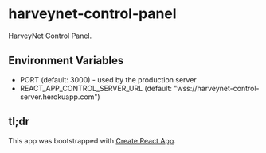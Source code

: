# harveynet-control-panel

HarveyNet Control Panel.

## Environment Variables

- PORT (default: 3000) - used by the production server
- REACT_APP_CONTROL_SERVER_URL (default: "wss://harveynet-control-server.herokuapp.com")

## tl;dr

This app was bootstrapped with [Create React App](https://github.com/facebook/create-react-app).
